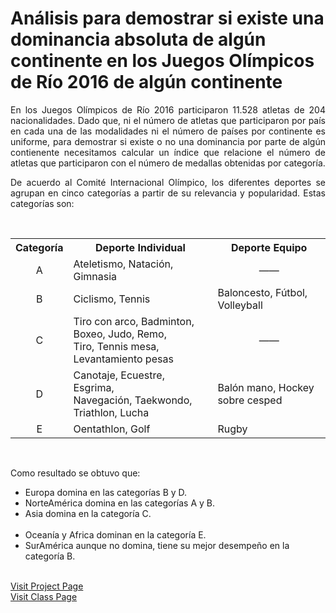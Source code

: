 # Análisis para demostrar si existe una dominancia absoluta de alg&uacute;n continente en los Juegos Ol&iacute;mpicos de R&iacute;o 2016 de alg&uacute;n continente

<p align="justify">
En los Juegos Ol&iacute;mpicos de R&iacute;o 2016 participaron 11.528 atletas de 204 nacionalidades. Dado que, ni el n&uacute;mero de atletas que participaron por pa&iacute;s en cada una de las modalidades ni el n&uacute;mero de pa&iacute;ses por continente es uniforme, para demostrar si existe o no una dominancia por parte de alg&uacute;n contienente necesitamos calcular un &iacute;ndice que relacione el n&uacute;mero de atletas que participaron con el n&uacute;mero de medallas obtenidas por categor&iacute;a.
</p>
<p align="justify">
De acuerdo al Comit&eacute; Internacional Ol&iacute;mpico, los diferentes deportes se agrupan en cinco categor&iacute;as a partir de su relevancia y popularidad. Estas categor&iacute;as son:
</p>
</div>
<br>
<table align="center" >
  <tbody>
	  <tr><th>Categor&iacute;a</th><th>Deporte Individual</th><th>Deporte Equipo</th></tr>
		<tr><td align="center">A</td><td>Ateletismo, Nataci&oacute;n, Gimnasia</td><td align="center">——</td></tr>
		<tr><td align="center">B</td><td>Ciclismo, Tennis</td><td>Baloncesto, F&uacute;tbol, Volleyball</td></tr>
		<tr><td align="center">C</td><td>Tiro con arco, Badminton, Boxeo, Judo, Remo,<br>Tiro, Tennis mesa, Levantamiento pesas</td><td align="center">——</td></tr>
		<tr><td align="center">D</td><td>Canotaje, Ecuestre, Esgrima,<br>Navegaci&oacute;n, Taekwondo, Triathlon, Lucha</td><td>Bal&oacute;n mano, Hockey sobre cesped</td></tr>
		<tr><td align="center">E</td><td>Oentathlon, Golf</td><td>Rugby</td></tr>
	</tbody>
</table>
<br>
<p align="justify">
  Como resultado se obtuvo que:
  <ul>
    <li>Europa domina en las categor&iacute;as B y D.</li>
    <li>NorteAm&eacute;rica domina en las categor&iacute;as A y B.</li>
    <li>Asia domina en la categor&iacute;a C.</li>
    <li>Ocean&iacute;a y Africa dominan en la categor&iacute;a E.</li>
    <li>SurAm&eacute;rica aunque no domina, tiene su mejor desempe&ntilde;o en la categor&iacute;a B.</li>
  </ul>
</p>
</br>
<a href="https://arturopolo.github.io/dominancia-juegos-olimpicos-rio.github.io/">Visit Project Page</a>
<br>
<a href="http://johnguerra.co/classes/visual_analytics_fall_2017">Visit Class Page</a>
<br>
